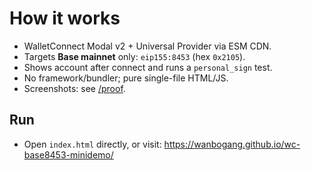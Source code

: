 # How it works
- WalletConnect Modal v2 + Universal Provider via ESM CDN.
- Targets **Base mainnet** only: `eip155:8453` (hex `0x2105`).
- Shows account after connect and runs a `personal_sign` test.
- No framework/bundler; pure single-file HTML/JS.
- Screenshots: see [/proof](./proof).

## Run
- Open `index.html` directly, or visit:
  https://wanbogang.github.io/wc-base8453-minidemo/
